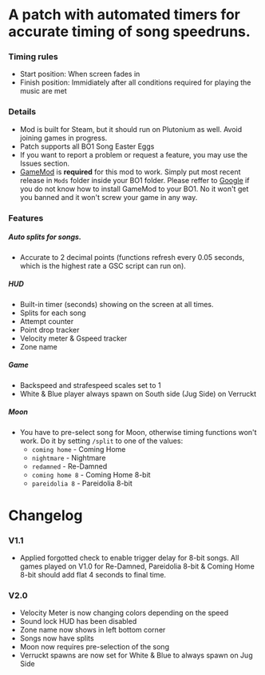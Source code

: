 # A patch with automated timers for accurate timing of song speedruns.

### Timing rules
- Start position: When screen fades in </br>
- Finish position: Immidiately after all conditions required for playing the music are met </br>

### Details
- Mod is built for Steam, but it should run on Plutonium as well. Avoid joining games in progress. </br>
- Patch supports all BO1 Song Easter Eggs </br>
- If you want to report a problem or request a feature, you may use the Issues section. </br>
- [GameMod](https://github.com/Nukem9/LinkerMod/releases/tag/v1.3.2) is **required** for this mod to work. Simply put most recent release in `Mods` folder inside your BO1 folder. Please reffer to [Google](https://www.google.com/search?q=black+ops+1+%22gamemod%22+installation) if you do not know how to install GameMod to your BO1. No it won't get you banned and it won't screw your game in any way.

### Features

##### Auto splits for songs. 
- Accurate to 2 decimal points (functions refresh every 0.05 seconds, which is the highest rate a GSC script can run on).

##### HUD
- Built-in timer (seconds) showing on the screen at all times.
- Splits for each song
- Attempt counter
- Point drop tracker
- Velocity meter & Gspeed tracker
- Zone name

##### Game
- Backspeed and strafespeed scales set to 1
- White & Blue player always spawn on South side (Jug Side) on Verruckt

##### Moon
- You have to pre-select song for Moon, otherwise timing functions won't work. Do it by setting `/split` to one of the values:
    * `coming home` - Coming Home
    * `nightmare` - Nightmare
    * `redamned` - Re-Damned
    * `coming home 8` - Coming Home 8-bit
    * `pareidolia 8` - Pareidolia 8-bit

# Changelog
### V1.1
- Applied forgotted check to enable trigger delay for 8-bit songs. All games played on V1.0 for Re-Damned, Pareidolia 8-bit & Coming Home 8-bit should add flat 4 seconds to final time.

### V2.0
- Velocity Meter is now changing colors depending on the speed
- Sound lock HUD has been disabled
- Zone name now shows in left bottom corner
- Songs now have splits
- Moon now requires pre-selection of the song
- Verruckt spawns are now set for White & Blue to always spawn on Jug Side